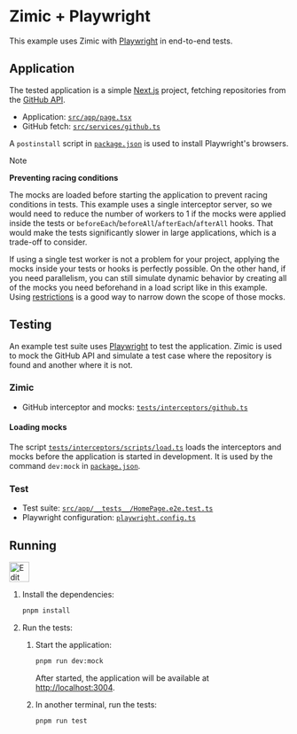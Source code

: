 <h1>
  Zimic + Playwright
</h2>

This example uses Zimic with [Playwright](https://playwright.dev) in end-to-end tests.

## Application

The tested application is a simple [Next.js](https://nextjs.org) project, fetching repositories from the
[GitHub API](https://docs.github.com/en/rest).

- Application: [`src/app/page.tsx`](./src/app/page.tsx)
- GitHub fetch: [`src/services/github.ts`](./src/services/github.ts)

A `postinstall` script in [`package.json`](./package.json) is used to install Playwright's browsers.

> [!NOTE]
>
> **Preventing racing conditions**
>
> The mocks are loaded before starting the application to prevent racing conditions in tests. This example uses a single
> interceptor server, so we would need to reduce the number of workers to 1 if the mocks were applied inside the tests
> or `beforeEach`/`beforeAll`/`afterEach`/`afterAll` hooks. That would make the tests significantly slower in large
> applications, which is a trade-off to consider.
>
> If using a single test worker is not a problem for your project, applying the mocks inside your tests or hooks is
> perfectly possible. On the other hand, if you need parallelism, you can still simulate dynamic behavior by creating
> all of the mocks you need beforehand in a load script like in this example. Using
> [restrictions](https://github.com/zimicjs/zimic/wiki/api‐zimic‐interceptor‐http#http-handlerwithrestriction) is a good
> way to narrow down the scope of those mocks.

## Testing

An example test suite uses [Playwright](https://playwright.dev) to test the application. Zimic is used to mock the
GitHub API and simulate a test case where the repository is found and another where it is not.

### Zimic

- GitHub interceptor and mocks: [`tests/interceptors/github.ts`](./tests/interceptors/github.ts)

#### Loading mocks

The script [`tests/interceptors/scripts/load.ts`](./tests/interceptors/scripts/load.ts) loads the interceptors and mocks
before the application is started in development. It is used by the command `dev:mock` in
[`package.json`](./package.json).

### Test

- Test suite: [`src/app/__tests__/HomePage.e2e.test.ts`](./src/app/__tests__/HomePage.e2e.test.ts)
- Playwright configuration: [`playwright.config.ts`](./playwright.config.ts)

## Running

<a href="https://codesandbox.io/p/sandbox/github/zimicjs/zimic/tree/main/examples/with-playwright">
  <img
    src="https://codesandbox.io/static/img/play-codesandbox.svg"
    alt="Edit in CodeSandbox"
    height="36px"
  />
</a>

1. Install the dependencies:

   ```bash
   pnpm install
   ```

2. Run the tests:

   1. Start the application:

      ```bash
      pnpm run dev:mock
      ```

      After started, the application will be available at [http://localhost:3004](http://localhost:3004).

   2. In another terminal, run the tests:

      ```bash
      pnpm run test
      ```
